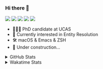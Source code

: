 ### Hi there 👋

[![](https://img.shields.io/badge/-Email-325180?logo=maildotru&logoColor=white&style=flat-square)](mailto:hi@wang.tianshu.me)
[![](https://img.shields.io/badge/-GitHub-black?logo=GitHub&style=flat-square)](https://github.com/tshu-w)
[![](https://img.shields.io/badge/-Telegram-26a5e4?labelColor=fafafa&logo=telegram&style=flat-square)](https://t.me/tshu_w) 
[![](https://img.shields.io/badge/-Twitter-1da1f2?logo=Twitter&logoColor=white&style=flat-square)](https://twitter.com/tshu_w)
[![](https://komarev.com/ghpvc/?username=tshu-w&color=blueviolet&style=flat-square)]()



- 🧑🏻‍🎓 PhD candidate at UCAS
- 🔭 Currently interested in Entity Resolution
- 🛠 macOS & Emacs & ZSH
- 🚧 Under construction...

<details>

<summary>GitHub Stats</summary>

![Tianshu's GitHub stats](https://github-readme-stats.vercel.app/api?username=tshu-w&show_icons=true&theme=buefy&count_private=true)
  
</details>


<details>
  <summary>Wakatime Stats</summary>

  Currently, files accessed by tramp cannot be tracked by wakatime, see https://github.com/wakatime/wakatime-mode/issues/27
  <br>
  
<!--START_SECTION:waka-->
![Code Time](http://img.shields.io/badge/Code%20Time-5%2C936%20hrs%2045%20mins-blue)

**I'm an Early 🐤** 

```text
🌞 Morning    78 commits     ████░░░░░░░░░░░░░░░░░░░░░   18.27% 
🌆 Daytime    225 commits    █████████████░░░░░░░░░░░░   52.69% 
🌃 Evening    116 commits    ██████░░░░░░░░░░░░░░░░░░░   27.17% 
🌙 Night      8 commits      ░░░░░░░░░░░░░░░░░░░░░░░░░   1.87%

```
📅 **I'm Most Productive on Tuesday** 

```text
Monday       69 commits     ████░░░░░░░░░░░░░░░░░░░░░   16.16% 
Tuesday      104 commits    ██████░░░░░░░░░░░░░░░░░░░   24.36% 
Wednesday    69 commits     ████░░░░░░░░░░░░░░░░░░░░░   16.16% 
Thursday     42 commits     ██░░░░░░░░░░░░░░░░░░░░░░░   9.84% 
Friday       56 commits     ███░░░░░░░░░░░░░░░░░░░░░░   13.11% 
Saturday     56 commits     ███░░░░░░░░░░░░░░░░░░░░░░   13.11% 
Sunday       31 commits     █░░░░░░░░░░░░░░░░░░░░░░░░   7.26%

```


📊 **This Week I Spent My Time On** 

```text
💬 Programming Languages: 
sh                       35 hrs 22 mins      █████████████████████████   100.0%

🔥 Editors: 
Zsh                      35 hrs 22 mins      █████████████████████████   100.0%

🐱‍💻 Projects: 
universal-blocker        26 hrs 10 mins      ██████████████████░░░░░░░   73.99% 
Terminal                 7 hrs 36 mins       █████░░░░░░░░░░░░░░░░░░░░   21.52% 
lightning                55 mins             ░░░░░░░░░░░░░░░░░░░░░░░░░   2.61% 
dotfiles                 21 mins             ░░░░░░░░░░░░░░░░░░░░░░░░░   1.03% 
lightning-template       17 mins             ░░░░░░░░░░░░░░░░░░░░░░░░░   0.85%

💻 Operating System: 
Linux                    29 hrs 26 mins      ████████████████████░░░░░   83.24% 
Mac                      5 hrs 55 mins       ████░░░░░░░░░░░░░░░░░░░░░   16.76%

```

**I Mostly Code in Python** 

```text
Python                   11 repos            ████████████░░░░░░░░░░░░░   50.0% 
HTML                     2 repos             ██░░░░░░░░░░░░░░░░░░░░░░░   9.09% 
Emacs Lisp               2 repos             ██░░░░░░░░░░░░░░░░░░░░░░░   9.09% 
JavaScript               2 repos             ██░░░░░░░░░░░░░░░░░░░░░░░   9.09% 
TeX                      2 repos             ██░░░░░░░░░░░░░░░░░░░░░░░   9.09%

```



 Last Updated on 03/09/2022 08:06:12 UTC
<!--END_SECTION:waka-->
</details>
